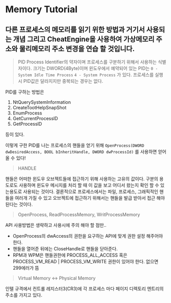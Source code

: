 # Memory Tutorial

다른 프로세스의 메모리를 읽기 위한 방법과 거기서 사용되는 개념
그리고 CheatEngine을 사용하여 가상메모리 주소와 물리메모리 주소 변경을
연습 할 것입니다.
------
> PID
Process Identifier의 약자이며 프로세스를 구분하기 위해서 사용하는 식별자이다.
크기는 DWORD(4Byte)이며 윈도우에서 예약되어 있는 PID는
`0 - System Idle Time Process`
`4 - System Process`
가 있다. 프로세스를 실행 시 PID값은 달라지지만 중복되는 경우는 없다.

PID를 구하는 방법은
1. NtQuerySystemInformation
3. CreateTootHelpSnapShot
4. EnumProcess
5. GetCurrentProcessID
6. GetProcessID

등이 있다.

이렇게 구한 PID를 나는 프로세스의 핸들을 얻기 위해
`OpenProcess(DWORD dwDesiredAccess, BOOL bInheritHandle, DWORD dwProcessId)`
를 사용하면 얻어 올 수 있다!

> HANDLE

핸들은 어떠한 윈도우 오브젝트들에 접근하기 위해 사용하는 고유의 값이다.
구분의 용도로도 사용하며 윈도우 메시지를 처리 할 때 이 값을 보고 어디서 왔는지 확인 할 수 있는용도로 사용되는 것이다.
결론적으로 프로세스에서는 파일, 프로세스, 그래픽적인 핸들을 여러개 가질 수 있고 오브젝트에 접근하기 위해서는 핸들을 발급 받아서 접근 해야 된다는 것이다.

> OpenProcess, ReadProcessMemory, WritProcessMemory

API 사용방법은 생략하고 사용시에 주의 해야 할 점만..
- OpenProcess의 dwAccess의 권한을 요구하는 API에 맞게 권한 설정 해주어야 한다.
- 핸들을 열어준 뒤에는 CloseHandle로 핸들을 닫아준다.
- RPM과 WPM은 핸들권한에 PROCESS_ALL_ACCESS 혹은 PROCESS_VM_READ | PROCESS_VM_WRITE 권한이 있어야 한다. 없으면 299에러가 뜸

> Virtual Memory <-> Physical Memory

인텔 규격에서 컨트롤 레지스터3(CR3)에 각 프로세스 마다 페이지 디렉토리 엔트리의주소를 가지고 있다.

